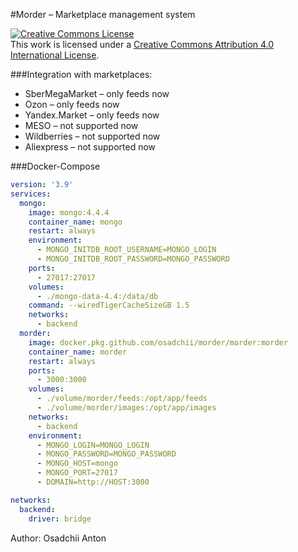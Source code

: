 #Morder – Marketplace management system

<a rel="license" href="http://creativecommons.org/licenses/by/4.0/"><img alt="Creative Commons License" style="border-width:0" src="https://i.creativecommons.org/l/by/4.0/88x31.png" /></a><br />This work is licensed under a <a rel="license" href="http://creativecommons.org/licenses/by/4.0/">Creative Commons Attribution 4.0 International License</a>.

###Integration with marketplaces:
* SberMegaMarket – only feeds now
* Ozon – only feeds now
* Yandex.Market – only feeds now
* MESO – not supported now
* Wildberries – not supported now
* Aliexpress – not supported now

###Docker-Compose

```yaml
version: '3.9'
services:
  mongo:
    image: mongo:4.4.4
    container_name: mongo
    restart: always
    environment:
      - MONGO_INITDB_ROOT_USERNAME=MONGO_LOGIN
      - MONGO_INITDB_ROOT_PASSWORD=MONGO_PASSWORD
    ports:
      - 27017:27017
    volumes:
      - ./mongo-data-4.4:/data/db
    command: --wiredTigerCacheSizeGB 1.5
    networks:
      - backend
  morder:
    image: docker.pkg.github.com/osadchii/morder/morder:morder
    container_name: morder
    restart: always
    ports:
      - 3000:3000
    volumes:
      - ./volume/morder/feeds:/opt/app/feeds
      - ./volume/morder/images:/opt/app/images
    networks:
      - backend
    environment:
      - MONGO_LOGIN=MONGO_LOGIN
      - MONGO_PASSWORD=MONGO_PASSWORD
      - MONGO_HOST=mongo
      - MONGO_PORT=27017
      - DOMAIN=http://HOST:3000

networks:
  backend:
    driver: bridge
```

Author: Osadchii Anton
<br/>
